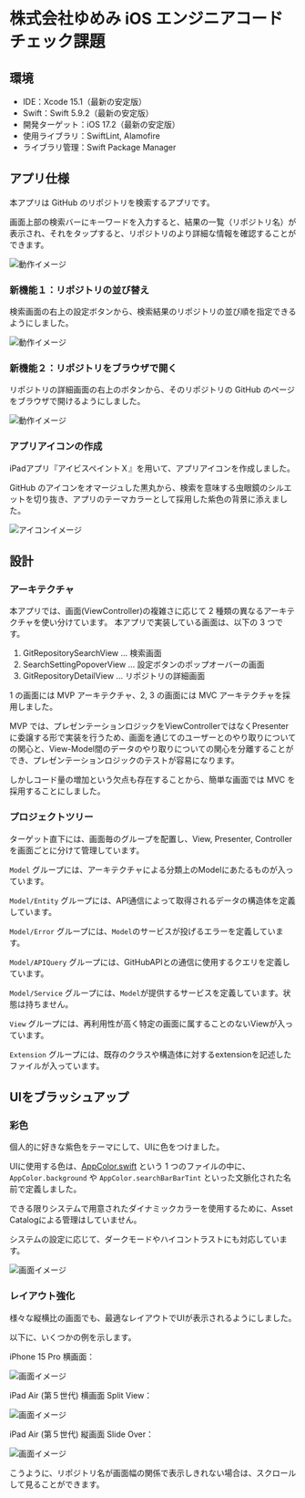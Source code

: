 # 株式会社ゆめみ iOS エンジニアコードチェック課題

## 環境

- IDE：Xcode 15.1（最新の安定版）
- Swift：Swift 5.9.2（最新の安定版）
- 開発ターゲット：iOS 17.2（最新の安定版）
- 使用ライブラリ：SwiftLint, Alamofire
- ライブラリ管理：Swift Package Manager

## アプリ仕様

本アプリは GitHub のリポジトリを検索するアプリです。

画面上部の検索バーにキーワードを入力すると、結果の一覧（リポジトリ名）が表示され、それをタップすると、リポジトリのより詳細な情報を確認することができます。

![動作イメージ](README_Images/app.gif)

### 新機能１：リポジトリの並び替え

検索画面の右上の設定ボタンから、検索結果のリポジトリの並び順を指定できるようにしました。

![動作イメージ](README_Images/feature_sort.gif)

### 新機能２：リポジトリをブラウザで開く

リポジトリの詳細画面の右上のボタンから、そのリポジトリの GitHub のページをブラウザで開けるようにしました。

![動作イメージ](README_Images/feature_browse.gif)

### アプリアイコンの作成
iPadアプリ『アイビスペイントＸ』を用いて、アプリアイコンを作成しました。

GitHub のアイコンをオマージュした黒丸から、検索を意味する虫眼鏡のシルエットを切り抜き、アプリのテーマカラーとして採用した紫色の背景に添えました。

![アイコンイメージ](README_Images/app_icon.png)

## 設計

### アーキテクチャ

本アプリでは、画面(ViewController)の複雑さに応じて 2 種類の異なるアーキテクチャを使い分けています。
本アプリで実装している画面は、以下の 3 つです。

1. GitRepositorySearchView ... 検索画面
2. SearchSettingPopoverView ... 設定ボタンのポップオーバーの画面
3. GitRepositoryDetailView ... リポジトリの詳細画面

1 の画面には MVP アーキテクチャ、2, 3 の画面には MVC アーキテクチャを採用しました。

MVP では、プレゼンテーションロジックをViewControllerではなくPresenterに委譲する形で実装を行うため、画面を通じてのユーザーとのやり取りについての関心と、View-Model間のデータのやり取りについての関心を分離することができ、プレゼンテーションロジックのテストが容易になります。

しかしコード量の増加という欠点も存在することから、簡単な画面では MVC を採用することにしました。

### プロジェクトツリー

ターゲット直下には、画面毎のグループを配置し、View, Presenter, Controllerを画面ごとに分けて管理しています。

`Model` グループには、アーキテクチャによる分類上のModelにあたるものが入っています。

`Model/Entity` グループには、API通信によって取得されるデータの構造体を定義しています。

`Model/Error` グループには、`Model`のサービスが投げるエラーを定義しています。

`Model/APIQuery` グループには、GitHubAPIとの通信に使用するクエリを定義しています。

`Model/Service` グループには、`Model`が提供するサービスを定義しています。状態は持ちません。

`View` グループには、再利用性が高く特定の画面に属することのないViewが入っています。

`Extension` グループには、既存のクラスや構造体に対するextensionを記述したファイルが入っています。


## UIをブラッシュアップ

### 彩色

個人的に好きな紫色をテーマにして、UIに色をつけました。

UIに使用する色は、[AppColor.swift](./iOSEngineerCodeCheck/AppColor.swift) という 1 つのファイルの中に、`AppColor.background` や `AppColor.searchBarBarTint` といった文脈化された名前で定義しました。

できる限りシステムで用意されたダイナミックカラーを使用するために、Asset Catalogによる管理はしていません。

システムの設定に応じて、ダークモードやハイコントラストにも対応しています。

![画面イメージ](README_Images/dynamic_color.png)

### レイアウト強化

様々な縦横比の画面でも、最適なレイアウトでUIが表示されるようにしました。

以下に、いくつかの例を示します。

iPhone 15 Pro 横画面：

![画面イメージ](README_Images/layout_iPhone.jpeg)

iPad Air (第５世代) 横画面 Split View：

![画面イメージ](README_Images/layout_iPad_1.jpeg)

iPad Air (第５世代) 縦画面 Slide Over：

![画面イメージ](README_Images/layout_iPad_2.jpeg)

こうように、リポジトリ名が画面幅の関係で表示しきれない場合は、スクロールして見ることができます。
